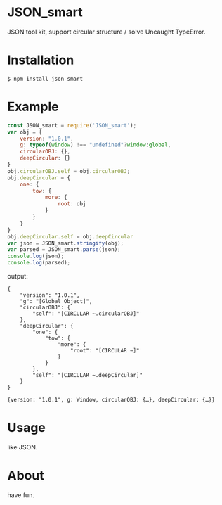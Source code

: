 # JSON_smart
JSON tool kit, support circular structure / solve Uncaught TypeError.

# Installation
```
$ npm install json-smart
```

# Example
```js
const JSON_smart = require('JSON_smart');
var obj = {
    version: "1.0.1",
    g: typeof(window) !== "undefined"?window:global,
    circularOBJ: {},
    deepCircular: {}
}
obj.circularOBJ.self = obj.circularOBJ;
obj.deepCircular = {
    one: {
        tow: {
            more: {
                root: obj
            }
        }
    }
}
obj.deepCircular.self = obj.deepCircular
var json = JSON_smart.stringify(obj);
var parsed = JSON_smart.parse(json);
console.log(json);
console.log(parsed);
```
output:
```
{
	"version": "1.0.1",
	"g": "[Global Object]",
	"circularOBJ": {
		"self": "[CIRCULAR ~.circularOBJ]"
	},
	"deepCircular": {
		"one": {
			"tow": {
				"more": {
					"root": "[CIRCULAR ~]"
				}
			}
		},
		"self": "[CIRCULAR ~.deepCircular]"
	}
}

{version: "1.0.1", g: Window, circularOBJ: {…}, deepCircular: {…}}
```
# Usage
like JSON.

# About
have fun.
